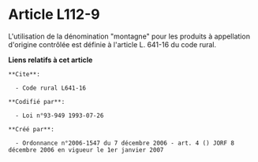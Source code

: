 # Article L112-9

L'utilisation de la dénomination "montagne" pour les produits à appellation d'origine contrôlée est définie à l'article L.
641-16 du code rural.

**Liens relatifs à cet article**

	**Cite**:

	  - Code rural L641-16

	**Codifié par**:

	  - Loi n°93-949 1993-07-26

	**Créé par**:

	  - Ordonnance n°2006-1547 du 7 décembre 2006 - art. 4 () JORF 8 décembre 2006 en vigueur le 1er janvier 2007
